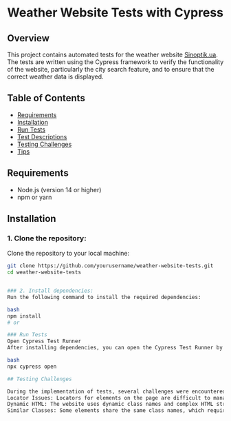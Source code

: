 # Weather Website Tests with Cypress

## Overview
This project contains automated tests for the weather website [Sinoptik.ua](https://ua.sinoptik.ua/). The tests are written using the Cypress framework to verify the functionality of the website, particularly the city search feature, and to ensure that the correct weather data is displayed.

## Table of Contents
- [Requirements](#requirements)
- [Installation](#installation)
- [Run Tests](#run-tests)
- [Test Descriptions](#test-descriptions)
- [Testing Challenges](#testing-challenges)
- [Tips](#tips)

## Requirements
- Node.js (version 14 or higher)
- npm or yarn

## Installation

### 1. Clone the repository:
Clone the repository to your local machine:

```bash
git clone https://github.com/yourusername/weather-website-tests.git
cd weather-website-tests


### 2. Install dependencies:
Run the following command to install the required dependencies:

bash
npm install
# or

### Run Tests
Open Cypress Test Runner
After installing dependencies, you can open the Cypress Test Runner by running:

bash
npx cypress open

## Testing Challenges

During the implementation of tests, several challenges were encountered:
Locator Issues: Locators for elements on the page are difficult to manage due to dynamic classes and complex HTML structures.
Dynamic HTML: The website uses dynamic class names and complex HTML structures, making it difficult to target elements accurately with typical locators.
Similar Classes: Some elements share the same class names, which required additional attributes (like data-testid or other unique identifiers) to create unique locators.

